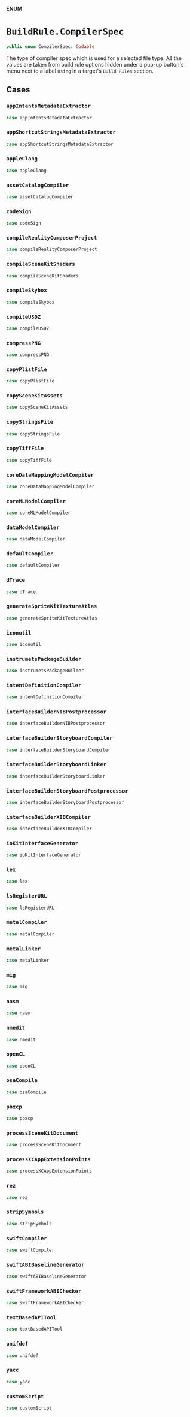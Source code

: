**ENUM**

# `BuildRule.CompilerSpec`

```swift
public enum CompilerSpec: Codable
```

The type of compiler spec which is used for a selected file type.
All the values are taken from build rule options hidden under a pup-up button's menu next to a label `Using` in a target's
`Build Rules` section.

## Cases
### `appIntentsMetadataExtractor`

```swift
case appIntentsMetadataExtractor
```

### `appShortcutStringsMetadataExtractor`

```swift
case appShortcutStringsMetadataExtractor
```

### `appleClang`

```swift
case appleClang
```

### `assetCatalogCompiler`

```swift
case assetCatalogCompiler
```

### `codeSign`

```swift
case codeSign
```

### `compileRealityComposerProject`

```swift
case compileRealityComposerProject
```

### `compileSceneKitShaders`

```swift
case compileSceneKitShaders
```

### `compileSkybox`

```swift
case compileSkybox
```

### `compileUSDZ`

```swift
case compileUSDZ
```

### `compressPNG`

```swift
case compressPNG
```

### `copyPlistFile`

```swift
case copyPlistFile
```

### `copySceneKitAssets`

```swift
case copySceneKitAssets
```

### `copyStringsFile`

```swift
case copyStringsFile
```

### `copyTiffFile`

```swift
case copyTiffFile
```

### `coreDataMappingModelCompiler`

```swift
case coreDataMappingModelCompiler
```

### `coreMLModelCompiler`

```swift
case coreMLModelCompiler
```

### `dataModelCompiler`

```swift
case dataModelCompiler
```

### `defaultCompiler`

```swift
case defaultCompiler
```

### `dTrace`

```swift
case dTrace
```

### `generateSpriteKitTextureAtlas`

```swift
case generateSpriteKitTextureAtlas
```

### `iconutil`

```swift
case iconutil
```

### `instrumetsPackageBuilder`

```swift
case instrumetsPackageBuilder
```

### `intentDefinitionCompiler`

```swift
case intentDefinitionCompiler
```

### `interfaceBuilderNIBPostprocessor`

```swift
case interfaceBuilderNIBPostprocessor
```

### `interfaceBuilderStoryboardCompiler`

```swift
case interfaceBuilderStoryboardCompiler
```

### `interfaceBuilderStoryboardLinker`

```swift
case interfaceBuilderStoryboardLinker
```

### `interfaceBuilderStoryboardPostprocessor`

```swift
case interfaceBuilderStoryboardPostprocessor
```

### `interfaceBuilderXIBCompiler`

```swift
case interfaceBuilderXIBCompiler
```

### `ioKitInterfaceGenerator`

```swift
case ioKitInterfaceGenerator
```

### `lex`

```swift
case lex
```

### `lsRegisterURL`

```swift
case lsRegisterURL
```

### `metalCompiler`

```swift
case metalCompiler
```

### `metalLinker`

```swift
case metalLinker
```

### `mig`

```swift
case mig
```

### `nasm`

```swift
case nasm
```

### `nmedit`

```swift
case nmedit
```

### `openCL`

```swift
case openCL
```

### `osaCompile`

```swift
case osaCompile
```

### `pbxcp`

```swift
case pbxcp
```

### `processSceneKitDocument`

```swift
case processSceneKitDocument
```

### `processXCAppExtensionPoints`

```swift
case processXCAppExtensionPoints
```

### `rez`

```swift
case rez
```

### `stripSymbols`

```swift
case stripSymbols
```

### `swiftCompiler`

```swift
case swiftCompiler
```

### `swiftABIBaselineGenerator`

```swift
case swiftABIBaselineGenerator
```

### `swiftFrameworkABIChecker`

```swift
case swiftFrameworkABIChecker
```

### `textBasedAPITool`

```swift
case textBasedAPITool
```

### `unifdef`

```swift
case unifdef
```

### `yacc`

```swift
case yacc
```

### `customScript`

```swift
case customScript
```
